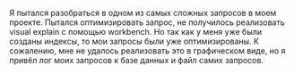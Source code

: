 Я пытался разобраться в одном из самых сложных запросов в моем проекте. Пытался оптимизировать запрос, не получилось реализовать visual explain с помощью workbench. Но так как у меня уже были созданы индексы, то мои запросы были уже оптимизированы. К сожалению, мне не удалось реализовать это в графическом виде, но я привёл лог моих запросов к базе данных и файл самих запросов.
